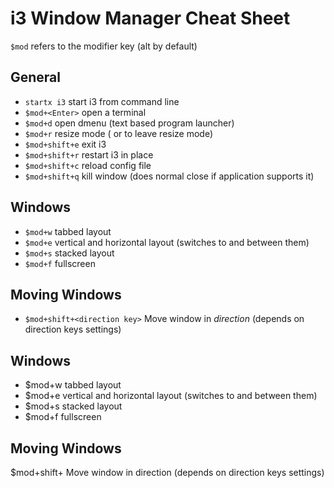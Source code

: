 # i3 Window Manager Cheat Sheet

`$mod` refers to the modifier key (alt by default)

## General
* `startx i3` start i3 from command line
* `$mod+<Enter>` open a terminal
* `$mod+d` open dmenu (text based program launcher)
* `$mod+r` resize mode (<Esc> or <Enter> to leave resize mode)
* `$mod+shift+e` exit i3
* `$mod+shift+r` restart i3 in place
* `$mod+shift+c` reload config file
* `$mod+shift+q` kill window (does normal close if application supports it)

## Windows
* `$mod+w` tabbed layout
* `$mod+e` vertical and horizontal layout (switches to and between them)
* `$mod+s` stacked layout
* `$mod+f` fullscreen

## Moving Windows
* `$mod+shift+<direction key>` Move window in _direction_ (depends on direction keys settings)

## Windows

 *  $mod+w tabbed layout
 *  $mod+e vertical and horizontal layout (switches to and between them)
 *  $mod+s stacked layout
 *  $mod+f fullscreen

## Moving Windows

$mod+shift+<direction key> Move window in direction (depends on direction keys settings)

